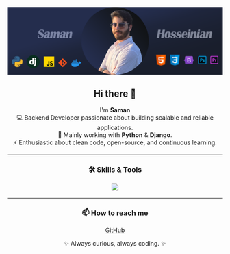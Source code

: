 <div align="center">
  <img src="./Cover-art-github.png" alt="Cover art" width="1920px"/>
</div>

<h2 align="center">Hi there 👋</h2>

<p align="center">
  I'm <b>Saman</b><br>
  💻 Backend Developer passionate about building scalable and reliable applications.<br>
  🐍 Mainly working with <b>Python</b> & <b>Django</b>.<br>
  ⚡ Enthusiastic about clean code, open-source, and continuous learning.<br>
</p>

---

<h3 align="center">🛠️ Skills & Tools</h3>

<p align="center">
  <img src="https://skillicons.dev/icons?i=python,django,js,git,docker,html,css,bootstrap,ps,pr" />
</p>

---

<h3 align="center">📫 How to reach me</h3>

<p align="center">
  <a href="https://github.com/Samanh2005">GitHub</a>
</p>

<p align="center">✨ Always curious, always coding. ✨</p>
